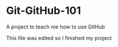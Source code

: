 # Git-GitHub-101
A project to teach me how to use GitHub

This file was edited so I finished my project